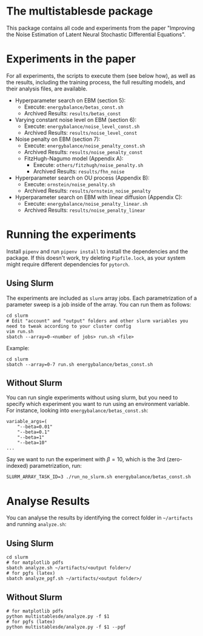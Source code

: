 # The multistablesde package

This package contains all code and experiments from the paper "Improving the Noise Estimation of Latent Neural Stochastic Differential Equations".

# Experiments in the paper

For all experiments, the scripts to execute them (see below how), as well as the results, including the training process, the full resulting models, and their analysis files, are available.

- Hyperparameter search on EBM (section 5):
    - Execute: `energybalance/betas_const.sh`
    - Archived Results: `results/betas_const`
- Varying constant noise level on EBM (section 6):
    - Execute: `energybalance/noise_level_const.sh`
    - Archived Results: `results/noise_level_const`
- Noise penalty on EBM (section 7):
    - Execute: `energybalance/noise_penalty_const.sh`
    - Archived Results: `results/noise_penalty_const`
  - FitzHugh-Nagumo model (Appendix A):
    - Execute: `others/fitzhugh/noise_penalty.sh`
    - Archived Results: `results/fhn_noise`
- Hyperparameter search on OU process (Appendix B):
    - Execute: `ornstein/noise_penalty.sh`
    - Archived Results: `results/ornstein_noise_penalty`
- Hyperparameter search on EBM with linear diffusion (Appendix C):
    - Execute: `energybalance/noise_penalty_linear.sh`
    - Archived Results: `results/noise_penalty_linear`

# Running the experiments

Install `pipenv` and run `pipenv install` to install the dependencies and the package. If this doesn't work, try deleting `Pipfile.lock`, as your system might require different dependencies for `pytorch`.

## Using Slurm

The experiments are included as `slurm` array jobs. Each parametrization of a parameter sweep is a job inside of the array. You can run them as follows:

    cd slurm
    # Edit "account" and "output" folders and other slurm variables you need to tweak according to your cluster config
    vim run.sh
    sbatch --array=0-<number of jobs> run.sh <file>

Example:

    cd slurm
    sbatch --array=0-7 run.sh energybalance/betas_const.sh

## Without Slurm

You can run single experiments without using slurm, but you need to specify which experiment you want to run using an environment variable. For instance, looking into `energybalance/betas_const.sh`:

    variable_args=(
        "--beta=0.01"
        "--beta=0.1"
        "--beta=1"
        "--beta=10"
    ...

Say we want to run the experiment with $\beta=10$, which is the 3rd (zero-indexed) parametrization, run:

    SLURM_ARRAY_TASK_ID=3 ./run_no_slurm.sh energybalance/betas_const.sh

# Analyse Results

You can analyse the results by identifying the correct folder in `~/artifacts` and running `analyze.sh`:

## Using Slurm

    cd slurm
    # for matplotlib pdfs
    sbatch analyze.sh ~/artifacts/<output folder>/
    # for pgfs (latex)
    sbatch analyze_pgf.sh ~/artifacts/<output folder>/

## Without Slurm

    # for matplotlib pdfs
    python multistablesde/analyze.py -f $1
    # for pgfs (latex)
    python multistablesde/analyze.py -f $1 --pgf
